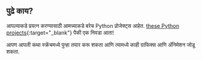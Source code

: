 ## पुढे काय?

आपल्याकडे प्रयत्न करण्यासाठी आमच्याकडे बरेच Python प्रोजेक्ट्स आहेत. [these Python projects](https://projects.raspberrypi.org/en/projects?software%5B%5D=python&curriculum%5B%5D=%201){:target="_blank"} पैकी एक निवडा आता!

आपण आपली कथा स्क्रॅचमध्ये पुन्हा तयार करू शकता आणि त्यामध्ये काही ग्राफिक्स आणि अ‍ॅनिमेशन जोडू शकता.